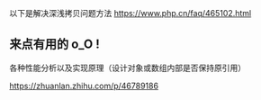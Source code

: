 以下是解决深浅拷贝问题方法
https://www.php.cn/faq/465102.html

## 来点有用的 o_O !

各种性能分析以及实现原理（设计对象或数组内部是否保持原引用）

https://zhuanlan.zhihu.com/p/46789186
